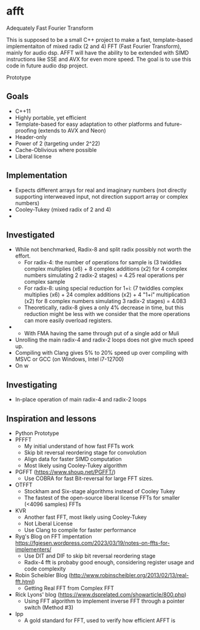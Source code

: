 # afft
Adequately Fast Fourier Transform

This is supposed to be a small C++ project to make a fast, template-based implementaiton of mixed radix (2 and 4) FFT (Fast Fourier Transform), mainly for audio dsp. AFFT will have the ability to be extended with SIMD instructions like SSE and AVX for even more speed.  The goal is to use this code in future audio dsp project. 

Prototype

## Goals
- C++11
- Highly portable, yet efficient
- Template-based for easy adaptation to other platforms and future-proofing (extends to AVX and Neon)
- Header-only
- Power of 2 (targeting under 2^22)
- Cache-Oblivious where possible
- Liberal license

## Implementation
- Expects different arrays for real and imaginary numbers (not directly supporting interweaved input, not direction support array or complex numbers)
- Cooley-Tukey (mixed radix of 2 and 4)
- 

## Investigated
- While not benchmarked, Radix-8 and split radix possibly not worth the effort.
  - For radix-4: the number of operations for sample is (3 twiddles complex multiplies (x6) + 8 complex additions (x2) for 4 complex numbers simulating 2 radix-2 stages) = 4.25 real operations per complex sample
  - For radix-8: using special reduction for 1+i: (7 twiddles complex multiplies (x6) + 24 complex additions (x2) + 4 "1+i" multiplication (x2) for 8 complex numbers simulating 3 radix-2 stages) =  4.083
  - Theoretically, radix-8 gives a only 4% decrease in time, but this reduction might be less with we consider that the more operations can more easily overload registers. 
- - With FMA having the same through put of a single add or Muli
- Unrolling the main radix-4 and radix-2 loops does not give much speed up.
- Compiling with Clang gives 5% to 20% speed up over compiling with MSVC or GCC (on Windows, Intel i7-12700)
- On w
  
## Investigating
- In-place operation of main radix-4 and radix-2 loops

## Inspiration and lessons
- Python Prototype
- PFFFT 
  - My initial understand of how fast FFTs work
  - Skip bit reversal reordering stage for convolution
  - Align data for faster SIMD computation
  - Most likely using Cooley-Tukey algorithm
- PGFFT (https://www.shoup.net/PGFFT/)
  - Use COBRA for fast Bit-reversal for large FFT sizes.
- OTFFT
  - Stockham and Six-stage algorithms instead of Cooley Tukey
  - The fastest of the open-source liberal license FFTs for smaller (<4096 samples) FFTs
- KVR
  - Another fast FFT, most likely using Cooley-Tukey
  - Not Liberal License
  - Use Clang to compile for faster performance
- Ryg's Blog on FFT impentation https://fgiesen.wordpress.com/2023/03/19/notes-on-ffts-for-implementers/
  - Use DIT and DIF to skip bit reversal reordering stage
  - Radix-4 fft is probaby good enough, considering register usage and code complexity
- Robin Scheibler Blog (http://www.robinscheibler.org/2013/02/13/real-fft.html)
  - Getting Real FFT from Complex FFT
- Rick Lyons' blog (https://www.dsprelated.com/showarticle/800.php)
  - Using FFT algorithm to implement inverse FFT through a pointer switch (Method #3)
- Ipp
  - A gold standard for FFT, used to verify how efficient AFFT is 


